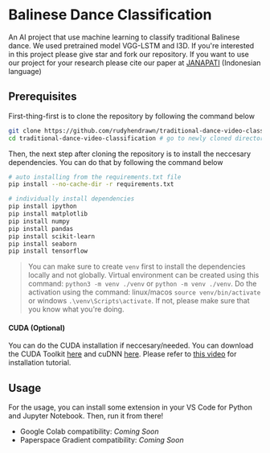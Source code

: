 # Balinese Dance Classification

An AI project that use machine learning to classify traditional Balinese dance. We used pretrained model VGG-LSTM and I3D. If you're interested in this project please give star and fork our repository. If you want to use our project for your research please cite our paper at [JANAPATI](https://ejournal.undiksha.ac.id/index.php/janapati/article/view/52598) (Indonesian language)

## Prerequisites

First-thing-first is to clone the repository by following the command below

```sh
git clone https://github.com/rudyhendrawn/traditional-dance-video-classification.git
cd traditional-dance-video-classification # go to newly cloned directory
```

Then, the next step after cloning the repository is to install the neccesary dependencies. You can do that by following the command below

```sh
# auto installing from the requirements.txt file
pip install --no-cache-dir -r requirements.txt

# individually install dependencies
pip install ipython
pip install matplotlib
pip install numpy
pip install pandas
pip install scikit-learn
pip install seaborn
pip install tensorflow
```

> You can make sure to create `venv` first to install the dependencies locally and not globally. Virtual environment can be created using this command: `python3 -m venv ./venv` or `python -m venv ./venv`. Do the activation using the command: linux/macos `source venv/bin/activate` or windows `.\venv\Scripts\activate`. If not, please make sure that you know what you're doing.

#### CUDA (Optional)

You can do the CUDA installation if neccesary/needed. You can download the CUDA Toolkit [here][url-cuda-toolkit-download] and cuDNN [here][url-cudnn-download]. Please refer to [this video][url-yt-cuda-cudnn-installation] for installation tutorial.

## Usage

For the usage, you can install some extension in your VS Code for Python and Jupyter Notebook. Then, run it from there!

- Google Colab compatibility: _Coming Soon_
- Paperspace Gradient compatibility: _Coming Soon_

[url-cuda-toolkit-download]: https://developer.nvidia.com/cuda-downloads
[url-cudnn-download]: https://developer.nvidia.com/cudnn
[url-yt-cuda-cudnn-installation]: https://www.youtube.com/watch?v=OEFKlRSd8Ic
[url-origin-repo]: https://github.com/rudyhendrawn/traditional-dance-video-classification
